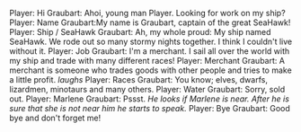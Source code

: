 Player: Hi
Graubart: Ahoi, young man Player. Looking for work on my ship?
Player: Name
Graubart:My name is Graubart, captain of the great SeaHawk!
Player: Ship / SeaHawk
Graubart: Ah, my whole proud: My ship named SeaHawk. We rode out so many stormy nights together. I think I couldn't live without it.
Player: Job
Graubart: I'm a merchant. I sail all over the world with my ship and trade with many different races!
Player: Merchant
Graubart: A merchant is someone who trades goods with other people and tries to make a little profit. *laughs*
Player: Races
Graubart: You know; elves, dwarfs, lizardmen, minotaurs and many others.
Player: Water
Graubart: Sorry, sold out.
Player: Marlene
Graubart: Pssst. *He looks if Marlene is near. After he is sure that she is not near him he starts to speak.* <Press m for more>
Player: Bye
Graubart: Good bye and don't forget me!